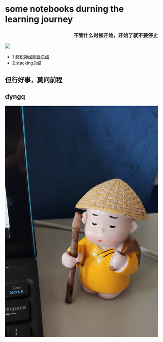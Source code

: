 # some notebooks durning the learning journey
<h3 align="right">不管什么时候开始，开始了就不要停止</h3>

<div> <img src="https://github.com/dyngq/summary-notebooks-of-postgraduate/blob/master/images/dyngq-initial/01.jpg?raw=true"/> </div>

* 1.[卷积神经网络总结](https://github.com/dyngq/notebooks/blob/master/notebooks/%E7%A0%94%E7%A9%B6%E7%94%9F%E5%AD%A6%E4%B9%A0%E6%80%BB%E7%BB%93/%E5%8D%B7%E7%A7%AF%E7%A5%9E%E7%BB%8F%E7%BD%91%E7%BB%9C%20-%20Convolutional%20Neural%20Network-%20CNN.md)
* 2.[stacking总结](https://github.com/dyngq/notebooks/blob/master/notebooks/%E7%A0%94%E7%A9%B6%E7%94%9F%E5%AD%A6%E4%B9%A0%E6%80%BB%E7%BB%93/%E6%A8%A1%E5%9E%8B%E8%9E%8D%E5%90%88%E7%AE%97%E6%B3%95%EF%BC%88%E4%B8%89%EF%BC%89stacking.md)

## 但行好事，莫问前程
## dyngq

<img src="https://github.com/dyngq/notebooks/blob/master/images/dyngq-initial/04.jpg?raw=true"/>
